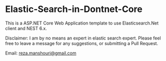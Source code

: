 # Elastic-Search-in-Dontnet-Core

This is a ASP.NET Core Web Application template to use Elasticsearch.Net client and NEST 6.x. 

Disclaimer: I am by no means an expert in elastic search expert. Please feel free to leave a message for any suggestions, or submitting a Pull Request.




Email: reza.manshouri@gmail.com

